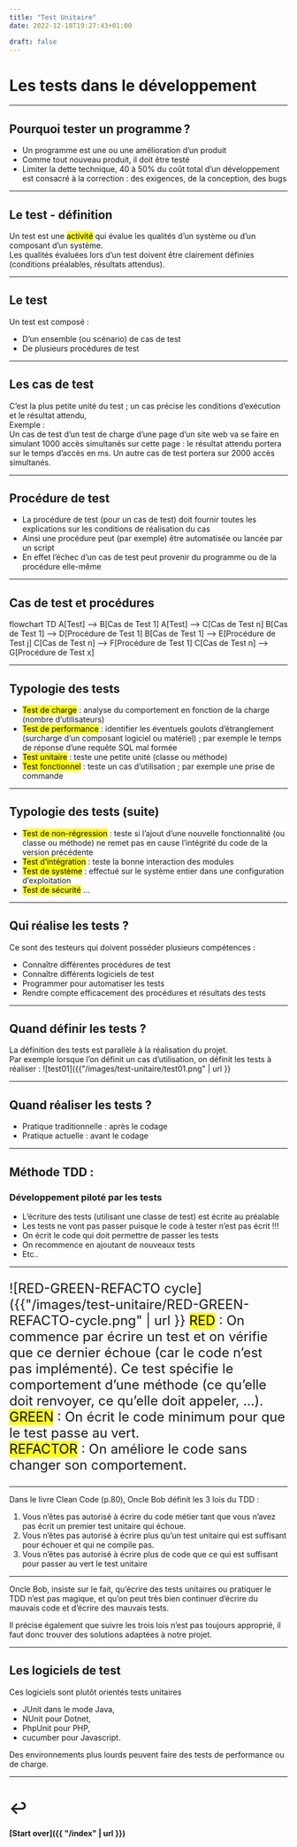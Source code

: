 ```yaml
---
title: "Test Unitaire"
date: 2022-12-10T19:27:43+01:00

draft: false
---
```

<style>
  .reveal p {
    text-align: left;
  }
  .reveal ul {
    display: block;
  }
  .reveal ol {
    display: block;
  }
  .font12{
    font-size: x-large;
    }
  .fontLarge{
    font-size: xx-large;
    }
</style>
# Les tests dans le développement

---

## Pourquoi tester un programme ?

- Un programme est une ou une amélioration d’un produit
- Comme tout nouveau produit, il doit être testé
- Limiter la dette technique, 40 à 50% du coût total d’un développement est consacré à la correction : des exigences, de la conception, des bugs

---

## Le test - définition  

Un test est une <mark>activité</mark> qui évalue les qualités d’un système ou d’un composant d’un système.  
Les qualités évaluées lors d’un test doivent être clairement définies (conditions préalables, résultats attendus).

---

## Le test
Un test est composé :
- D’un ensemble (ou scénario) de cas de test
- De plusieurs procédures de test

---

## Les cas de test

C’est la plus petite unité du test ; un cas précise les conditions d’exécution et le résultat attendu,  
Exemple :  
Un cas de test d’un test de charge d’une page d’un site web va se faire en simulant 1000 accès simultanés sur cette page : le résultat attendu portera sur le temps d’accès en ms. Un autre cas de test portera sur 2000 accès simultanés.

---

## Procédure de test

- La procédure de test (pour un cas de test) doit fournir toutes les explications sur les conditions de réalisation du cas
- Ainsi une procédure peut (par exemple) être automatisée ou lancée par un script
- En effet l’échec d’un cas de test peut provenir du programme ou de la procédure elle-même

---

## Cas de test et procédures

<div class="mermaid">
flowchart TD
    A[Test] --> B[Cas de Test 1]   
    A[Test] --> C[Cas de Test n]
    B[Cas de Test 1] --> D[Procédure de Test 1]
    B[Cas de Test 1] --> E[Procédure de Test j]
    C[Cas de Test n] --> F[Procédure de Test 1]
    C[Cas de Test n] --> G[Procédure de Test x]
</div>

---

## Typologie des tests
- <mark>Test de charge</mark> : analyse du comportement en fonction de la charge (nombre d’utilisateurs)
- <mark>Test de performance</mark> : identifier les éventuels goulots d’étranglement (surcharge d’un composant logiciel ou matériel) ; par exemple le temps de réponse d’une requête SQL mal formée
- <mark>Test unitaire</mark> : teste une petite unité (classe ou méthode)
- <mark>Test fonctionnel</mark> : teste un cas d’utilisation ; par exemple une prise de commande

---

## Typologie des tests (suite)
- <mark>Test de non-régression</mark> : teste si l’ajout d’une nouvelle fonctionnalité (ou classe ou méthode) ne remet pas en cause l’intégrité du code de la version précédente
- <mark>Test d’intégration</mark> : teste la bonne interaction des modules
- <mark>Test de système</mark> : effectué sur le système entier dans une configuration d’exploitation
- <mark>Test de sécurité</mark>
  …

---

## Qui réalise les tests ?

Ce sont des testeurs qui doivent posséder plusieurs compétences :
- Connaître différentes procédures de test
- Connaître différents logiciels de test
- Programmer pour automatiser les tests
- Rendre compte efficacement des procédures et résultats des tests

---

## Quand définir les tests ?
La définition des tests est parallèle à la réalisation du projet.  
Par exemple lorsque l’on définit un cas d’utilisation, on définit les tests à réaliser :
![test01]({{"/images/test-unitaire/test01.png" | url }}


---

## Quand réaliser les tests ?
- Pratique traditionnelle : après le codage
- Pratique actuelle : avant le codage

---

## Méthode TDD : 
### Développement piloté par les tests

- L’écriture des tests (utilisant une classe de test) est écrite au préalable
- Les tests ne vont pas passer puisque le code à tester n’est pas écrit !!!
- On écrit le code qui doit permettre de passer les tests
- On recommence en ajoutant de nouveaux tests
- Etc..

---

<div class="font12">

![RED-GREEN-REFACTO cycle]({{"/images/test-unitaire/RED-GREEN-REFACTO-cycle.png" | url }}
<mark> RED</mark> : On commence par écrire un test et on vérifie que ce dernier échoue (car le code n’est pas implémenté). Ce test spécifie le comportement d’une méthode (ce qu’elle doit renvoyer, ce qu’elle doit appeler, …).  
<mark>GREEN</mark> : On écrit le code minimum pour que le test passe au vert.  
<mark>REFACTOR</mark> : On améliore le code sans changer son comportement.

</div>

---

Dans le livre Clean Code (p.80), Oncle Bob définit les 3 lois du TDD :

1. Vous n’êtes pas autorisé à écrire du code métier tant que vous n’avez pas écrit un premier test unitaire qui échoue.
2. Vous n’êtes pas autorisé à écrire plus qu’un test unitaire qui est suffisant pour échouer et qui ne compile pas.
3. Vous n’êtes pas autorisé à écrire plus de code que ce qui est suffisant pour passer au vert le test unitaire

---

Oncle Bob, insiste sur le fait, qu’écrire des tests unitaires ou pratiquer le TDD n’est pas magique, et qu’on peut très 
bien continuer d’écrire du mauvais code et d’écrire des mauvais tests. 

Il précise également que suivre les trois lois 
n’est pas toujours approprié, il faut donc trouver des solutions adaptées à notre projet.

---

## Les logiciels de test

Ces logiciels sont plutôt orientés tests unitaires  
- JUnit dans le mode Java, 
- NUnit pour Dotnet, 
- PhpUnit pour PHP,
- cucumber pour Javascript.

Des environnements plus lourds peuvent faire des tests de performance ou de charge.  

---

# ↩️

#### [Start over]({{ "/index" | url }})